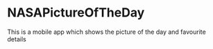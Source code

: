 # NASAPictureOfTheDay
 This is a mobile app which shows the picture of the day and favourite details 
